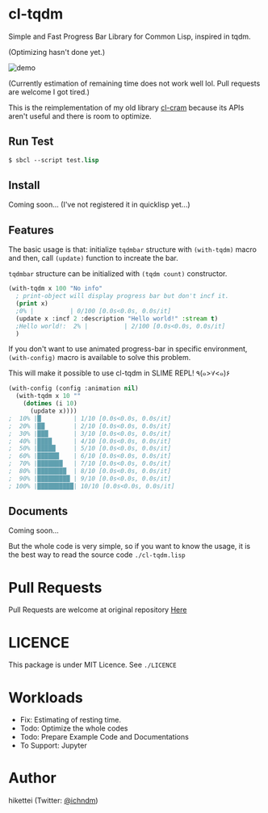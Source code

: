# cl-tqdm
Simple and Fast Progress Bar Library for Common Lisp, inspired in tqdm.

(Optimizing hasn't done yet.)

![demo](https://gyazo.com/5bbc43310df9281c4711446ac7bb23b3/raw)

(Currently estimation of remaining time does not work well lol. Pull requests are welcome I got tired.)

This is the reimplementation of my old library [cl-cram](https://github.com/hikettei/cl-cram) because its APIs aren't useful and there is room to optimize.

## Run Test

```lisp
$ sbcl --script test.lisp
```

## Install

Coming soon... (I've not registered it in quicklisp yet...)

## Features

The basic usage is that: initialize `tqdmbar` structure with `(with-tqdm)` macro and then, call `(update)` function to increate the bar.

`tqdmbar` structure can be initialized with `(tqdm count)` constructor.

```lisp
(with-tqdm x 100 "No info"
  ; print-object will display progress bar but don't incf it.
  (print x)
  ;0% |          | 0/100 [0.0s<0.0s, 0.0s/it]
  (update x :incf 2 :description "Hello world!" :stream t)
  ;Hello world!:  2% |          | 2/100 [0.0s<0.0s, 0.0s/it]
  )
```

If you don't want to use animated progress-bar in specific environment, `(with-config)` macro is available to solve this problem.

This will make it possible to use cl-tqdm in SLIME REPL! ٩(๑>∀<๑)۶

```lisp
(with-config (config :animation nil)
  (with-tqdm x 10 ""
    (dotimes (i 10)
      (update x))))
;  10% |█         | 1/10 [0.0s<0.0s, 0.0s/it]
;  20% |██        | 2/10 [0.0s<0.0s, 0.0s/it]
;  30% |███       | 3/10 [0.0s<0.0s, 0.0s/it]
;  40% |████      | 4/10 [0.0s<0.0s, 0.0s/it]
;  50% |█████     | 5/10 [0.0s<0.0s, 0.0s/it]
;  60% |██████    | 6/10 [0.0s<0.0s, 0.0s/it]
;  70% |███████   | 7/10 [0.0s<0.0s, 0.0s/it]
;  80% |████████  | 8/10 [0.0s<0.0s, 0.0s/it]
;  90% |█████████ | 9/10 [0.0s<0.0s, 0.0s/it]
; 100% |██████████| 10/10 [0.0s<0.0s, 0.0s/it]
```
## Documents

Coming soon...

But the whole code is very simple, so if you want to know the usage, it is the best way to read the source code `./cl-tqdm.lisp`

# Pull Requests

Pull Requests are welcome at original repository [Here](https://github.com/hikettei/cl-tqdm)

# LICENCE

This package is under MIT Licence. See `./LICENCE`

# Workloads

- Fix: Estimating of resting time.
- Todo: Optimize the whole codes
- Todo: Prepare Example Code and Documentations
- To Support: Jupyter

# Author

hikettei (Twitter: [@ichndm](https://twitter.com/ichndm))

